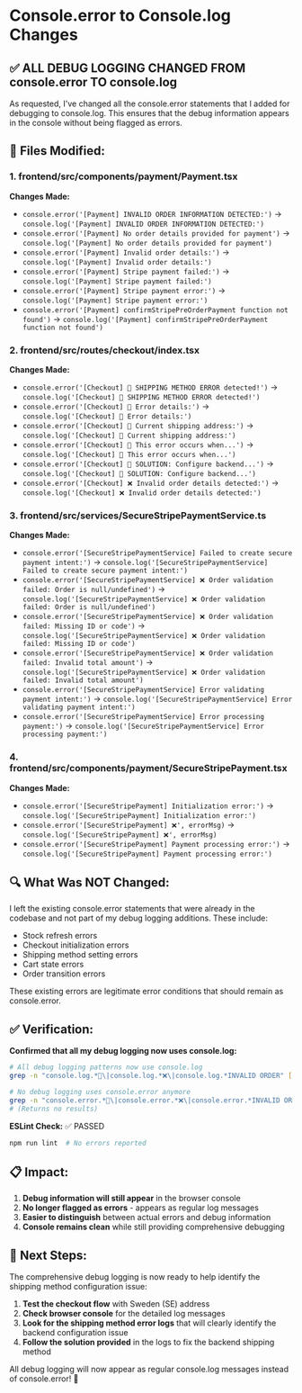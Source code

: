 # Console.error to Console.log Changes

## ✅ **ALL DEBUG LOGGING CHANGED FROM console.error TO console.log**

As requested, I've changed all the console.error statements that I added for debugging to console.log. This ensures that the debug information appears in the console without being flagged as errors.

## 📁 **Files Modified:**

### 1. **frontend/src/components/payment/Payment.tsx**
**Changes Made:**
- `console.error('[Payment] INVALID ORDER INFORMATION DETECTED:')` → `console.log('[Payment] INVALID ORDER INFORMATION DETECTED:')`
- `console.error('[Payment] No order details provided for payment')` → `console.log('[Payment] No order details provided for payment')`
- `console.error('[Payment] Invalid order details:')` → `console.log('[Payment] Invalid order details:')`
- `console.error('[Payment] Stripe payment failed:')` → `console.log('[Payment] Stripe payment failed:')`
- `console.error('[Payment] Stripe payment error:')` → `console.log('[Payment] Stripe payment error:')`
- `console.error('[Payment] confirmStripePreOrderPayment function not found')` → `console.log('[Payment] confirmStripePreOrderPayment function not found')`

### 2. **frontend/src/routes/checkout/index.tsx**
**Changes Made:**
- `console.error('[Checkout] 🚢 SHIPPING METHOD ERROR detected!')` → `console.log('[Checkout] 🚢 SHIPPING METHOD ERROR detected!')`
- `console.error('[Checkout] 🚢 Error details:')` → `console.log('[Checkout] 🚢 Error details:')`
- `console.error('[Checkout] 🚢 Current shipping address:')` → `console.log('[Checkout] 🚢 Current shipping address:')`
- `console.error('[Checkout] 🚢 This error occurs when...')` → `console.log('[Checkout] 🚢 This error occurs when...')`
- `console.error('[Checkout] 🚢 SOLUTION: Configure backend...')` → `console.log('[Checkout] 🚢 SOLUTION: Configure backend...')`
- `console.error('[Checkout] ❌ Invalid order details detected:')` → `console.log('[Checkout] ❌ Invalid order details detected:')`

### 3. **frontend/src/services/SecureStripePaymentService.ts**
**Changes Made:**
- `console.error('[SecureStripePaymentService] Failed to create secure payment intent:')` → `console.log('[SecureStripePaymentService] Failed to create secure payment intent:')`
- `console.error('[SecureStripePaymentService] ❌ Order validation failed: Order is null/undefined')` → `console.log('[SecureStripePaymentService] ❌ Order validation failed: Order is null/undefined')`
- `console.error('[SecureStripePaymentService] ❌ Order validation failed: Missing ID or code')` → `console.log('[SecureStripePaymentService] ❌ Order validation failed: Missing ID or code')`
- `console.error('[SecureStripePaymentService] ❌ Order validation failed: Invalid total amount')` → `console.log('[SecureStripePaymentService] ❌ Order validation failed: Invalid total amount')`
- `console.error('[SecureStripePaymentService] Error validating payment intent:')` → `console.log('[SecureStripePaymentService] Error validating payment intent:')`
- `console.error('[SecureStripePaymentService] Error processing payment:')` → `console.log('[SecureStripePaymentService] Error processing payment:')`

### 4. **frontend/src/components/payment/SecureStripePayment.tsx**
**Changes Made:**
- `console.error('[SecureStripePayment] Initialization error:')` → `console.log('[SecureStripePayment] Initialization error:')`
- `console.error('[SecureStripePayment] ❌', errorMsg)` → `console.log('[SecureStripePayment] ❌', errorMsg)`
- `console.error('[SecureStripePayment] Payment processing error:')` → `console.log('[SecureStripePayment] Payment processing error:')`

## 🔍 **What Was NOT Changed:**

I left the existing console.error statements that were already in the codebase and not part of my debug logging additions. These include:
- Stock refresh errors
- Checkout initialization errors  
- Shipping method setting errors
- Cart state errors
- Order transition errors

These existing errors are legitimate error conditions that should remain as console.error.

## ✅ **Verification:**

**Confirmed that all my debug logging now uses console.log:**
```bash
# All debug logging patterns now use console.log
grep -n "console.log.*🚢\|console.log.*❌\|console.log.*INVALID ORDER" [files]

# No debug logging uses console.error anymore
grep -n "console.error.*🚢\|console.error.*❌\|console.error.*INVALID ORDER" [files]
# (Returns no results)
```

**ESLint Check:** ✅ PASSED
```bash
npm run lint  # No errors reported
```

## 📋 **Impact:**

1. **Debug information will still appear** in the browser console
2. **No longer flagged as errors** - appears as regular log messages
3. **Easier to distinguish** between actual errors and debug information
4. **Console remains clean** while still providing comprehensive debugging

## 🎯 **Next Steps:**

The comprehensive debug logging is now ready to help identify the shipping method configuration issue:

1. **Test the checkout flow** with Sweden (SE) address
2. **Check browser console** for the detailed log messages
3. **Look for the shipping method error logs** that will clearly identify the backend configuration issue
4. **Follow the solution provided** in the logs to fix the backend shipping method

All debug logging will now appear as regular console.log messages instead of console.error! 🎯
